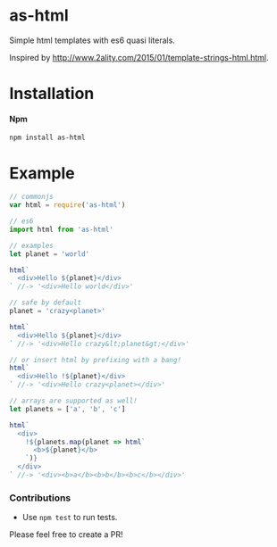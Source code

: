 # as-html
Simple html templates with es6 quasi literals.

Inspired by http://www.2ality.com/2015/01/template-strings-html.html.


# Installation

#### Npm
```console
npm install as-html
```

# Example

```javascript
// commonjs
var html = require('as-html')

// es6
import html from 'as-html'

// examples
let planet = 'world'

html`
  <div>Hello ${planet}</div>
` //-> '<div>Hello world</div>'

// safe by default
planet = 'crazy<planet>'

html`
  <div>Hello ${planet}</div>
` //-> '<div>Hello crazy&lt;planet&gt;</div>'

// or insert html by prefixing with a bang!
html`
  <div>Hello !${planet}</div>
` //-> '<div>Hello crazy<planet></div>'

// arrays are supported as well!
let planets = ['a', 'b', 'c']

html`
  <div>
    !${planets.map(planet => html`
      <b>${planet}</b>
    `)}
  </div>
` //-> '<div><b>a</b><b>b</b><b>c</b></div>'
```

### Contributions

* Use `npm test` to run tests.

Please feel free to create a PR!
